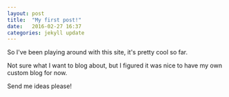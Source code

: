 ```yaml
---
layout: post
title:  "My first post!"
date:   2016-02-27 16:37
categories: jekyll update
---
```

So I've been playing around with this site, it's pretty cool so far.

Not sure what I want to blog about, but I figured it was nice to have my own custom blog for now.

Send me ideas please!
